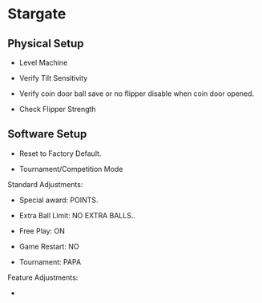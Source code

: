 # Stargate

## Physical Setup

-   Level Machine

-   Verify Tilt Sensitivity

-   Verify coin door ball save or no flipper disable when coin door opened.

-   Check Flipper Strength

## Software Setup

-   Reset to Factory Default.

-   Tournament/Competition Mode

Standard Adjustments:

-   Special award: POINTS.

-   Extra Ball Limit: NO EXTRA BALLS..

-   Free Play: ON

-   Game Restart: NO

-   Tournament: PAPA

Feature Adjustments:

-   

